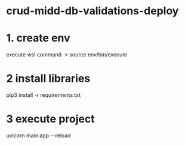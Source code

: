 # crud-midd-db-validations-deploy

# 1. create env
execute wsl command -> source env/bin/execute

# 2 install libraries
pip3 install -r requirements.txt

# 3 execute project
uvicorn main:app --reload
